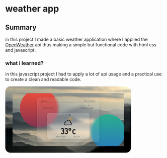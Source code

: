 # weather app

## Summary
  
in this project I made a basic weather application where I applied the <a href="https://openweathermap.org/api">OpenWeather</a> api thus making a simple but functional code with html css and javascript. 
### what i learned?
in this javascript project I had to apply a lot of api usage and a practical use to create a clean and readable code.
  
<img src="assents/img/banner clima.jpg" style="border-radius: 1rem;" width="400px">

#


